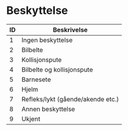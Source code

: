 # Beskyttelse

| ID | Beskrivelse                       |
|----|-----------------------------------|
| 1  | Ingen beskyttelse                 |
| 2  | Bilbelte                          |
| 3  | Kollisjonspute                    |
| 4  | Bilbelte og kollisjonspute        |
| 5  | Barnesete                         |
| 6  | Hjelm                             |
| 7  | Refleks/lykt (gående/akende etc.) |
| 8  | Annen beskyttelse                 |
| 9  | Ukjent                            |